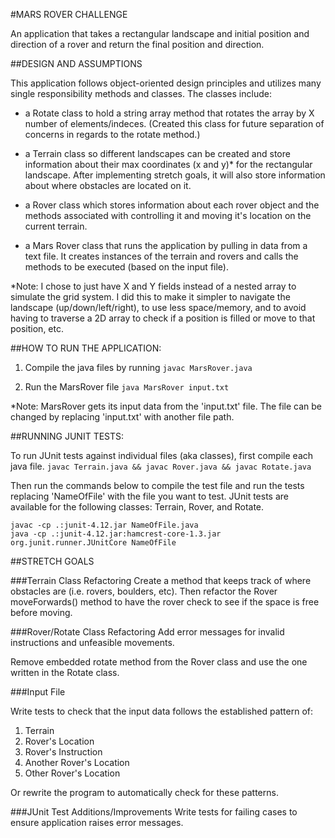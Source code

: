 #MARS ROVER CHALLENGE

An application that takes a rectangular landscape and initial position and direction of a rover and return the final position and direction.



##DESIGN AND ASSUMPTIONS

This application follows object-oriented design principles and utilizes many single responsibility methods and classes. The classes include:

- a Rotate class to hold a string array method that rotates the array by X number of elements/indeces. (Created this class for future separation of concerns in regards to the rotate method.)

- a Terrain class so different landscapes can be created and store information about their max coordinates (x and y)* for the rectangular landscape. After implementing stretch goals, it will also store information about where obstacles are located on it.

- a Rover class which stores information about each rover object and the methods associated with controlling it and moving it's location on the current terrain.

- a Mars Rover class that runs the application by pulling in data from a text file. It creates instances of the terrain and rovers and calls the methods to be executed (based on the input file).


*Note: I chose to just have X and Y fields instead of a nested array to simulate the grid system. I did this to make it simpler to navigate the landscape (up/down/left/right), to use less space/memory, and to avoid having to traverse a 2D array to check if a position is filled or move to that position, etc.



##HOW TO RUN THE APPLICATION:

1. Compile the java files by running
``` javac MarsRover.java ```

2. Run the MarsRover file
``` java MarsRover input.txt ```

*Note: MarsRover gets its input data from the 'input.txt' file. The file can be changed by replacing 'input.txt' with another file path.



##RUNNING JUNIT TESTS:

To run JUnit tests against individual files (aka classes), first compile each java file.
``` javac Terrain.java && javac Rover.java && javac Rotate.java ```

Then run the commands below to compile the test file and run the tests replacing 'NameOfFile' with the file you want to test. JUnit tests are available for the following classes: Terrain, Rover, and Rotate.

```
javac -cp .:junit-4.12.jar NameOfFile.java
java -cp .:junit-4.12.jar:hamcrest-core-1.3.jar org.junit.runner.JUnitCore NameOfFile
```



##STRETCH GOALS

###Terrain Class Refactoring
Create a method that keeps track of where obstacles are (i.e. rovers, boulders, etc). Then refactor the Rover moveForwards() method to have the rover check to see if the space is free before moving.

###Rover/Rotate Class Refactoring
Add error messages for invalid instructions and unfeasible movements.

Remove embedded rotate method from the Rover class and use the one written in the Rotate class.

###Input File

Write tests to check that the input data follows the established pattern of:

1. Terrain
2. Rover's Location
3. Rover's Instruction
4. Another Rover's Location
5. Other Rover's Location

Or rewrite the program to automatically check for these patterns.



###JUnit Test Additions/Improvements
Write tests for failing cases to ensure application raises error messages.

